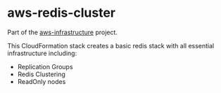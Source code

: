 # aws-redis-cluster

Part of the [aws-infrastructure](https://github.com/josephbmanley/aws-ecs-infrastructure) project.

This CloudFormation stack creates a basic redis stack with all essential infrastructure including:

- Replication Groups
- Redis Clustering
- ReadOnly nodes
